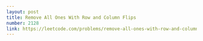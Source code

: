 ```yaml
---
layout: post
title: Remove All Ones With Row and Column Flips
number: 2128
link: https://leetcode.com/problems/remove-all-ones-with-row-and-column-flips
---
```

